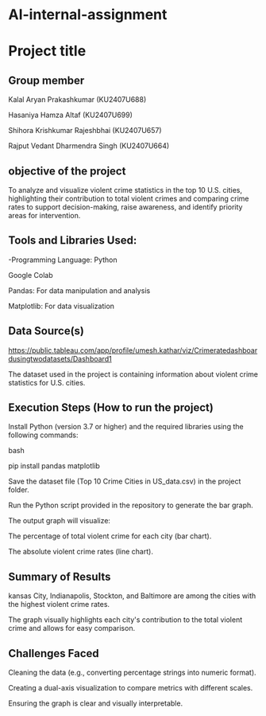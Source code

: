 # AI-internal-assignment
# Project title
## Group member 
Kalal Aryan Prakashkumar (KU2407U688)

Hasaniya Hamza Altaf (KU2407U699)

Shihora Krishkumar Rajeshbhai (KU2407U657)

Rajput Vedant Dharmendra Singh (KU2407U664)

## objective of the project
To analyze and visualize violent crime statistics in the top 10 U.S. cities, highlighting their contribution to total violent crimes and comparing crime rates to support decision-making, raise awareness, and identify priority areas for intervention.

## Tools and Libraries Used:
-Programming Language: Python

Google Colab

Pandas: For data manipulation and analysis

Matplotlib: For data visualization
## Data Source(s)

https://public.tableau.com/app/profile/umesh.kathar/viz/Crimeratedashboardusingtwodatasets/Dashboard1

The dataset used in the project is containing information about violent crime statistics for U.S. cities.

## Execution Steps (How to run the project)
Install Python (version 3.7 or higher) and the required libraries using the following commands:

bash 

pip install pandas matplotlib

Save the dataset file (Top 10 Crime Cities in US_data.csv) in the project folder.

Run the Python script provided in the repository to generate the bar graph.

The output graph will visualize:

The percentage of total violent crime for each city (bar chart).

The absolute violent crime rates (line chart).
## Summary of Results
 kansas City, Indianapolis, Stockton, and Baltimore are among the cities with the highest violent crime rates.

The graph visually highlights each city's contribution to the total violent crime and allows for easy comparison.
## Challenges Faced
Cleaning the data (e.g., converting percentage strings into numeric format).

Creating a dual-axis visualization to compare metrics with different scales.

Ensuring the graph is clear and visually interpretable.

